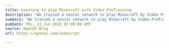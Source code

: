 ```yaml
---
title: Learning to play Minecraft with Video PreTraining
description: "We trained a neural network to play Minecraft by Video PreTraining (VPT) on a massive unlabeled video dataset of human Minecraft play, while using only a small amount of labeled contractor data. With fine-tuning, our model can learn to craft diamond tools, a task that usually takes proficient humans over 20 minutes (24,000 actions). Our model uses the native human interface of keypresses and mouse movements, making it quite general, and represents a step towards general computer-using agents."
summary: "We trained a neural network to play Minecraft by Video PreTraining (VPT) on a massive unlabeled video dataset of human Minecraft play, while using only a small amount of labeled contractor data. With fine-tuning, our model can learn to craft diamond tools, a task that usually takes proficient humans over 20 minutes (24,000 actions). Our model uses the native human interface of keypresses and mouse movements, making it quite general, and represents a step towards general computer-using agents."
pubDate: Thu, 23 Jun 2022 07:00:00 GMT
source: OpenAI Blog
url: https://openai.com/index/vpt

---
```



